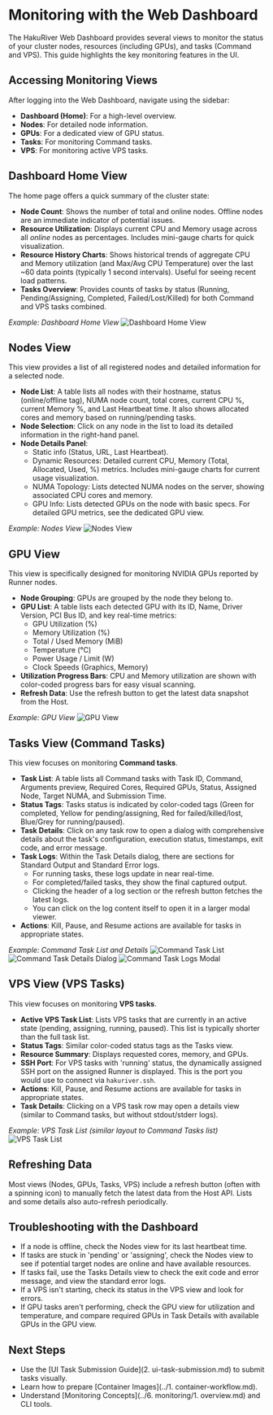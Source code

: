# Monitoring with the Web Dashboard

The HakuRiver Web Dashboard provides several views to monitor the status of your cluster nodes, resources (including GPUs), and tasks (Command and VPS). This guide highlights the key monitoring features in the UI.

## Accessing Monitoring Views

After logging into the Web Dashboard, navigate using the sidebar:

-   **Dashboard (Home)**: For a high-level overview.
-   **Nodes**: For detailed node information.
-   **GPUs**: For a dedicated view of GPU status.
-   **Tasks**: For monitoring Command tasks.
-   **VPS**: For monitoring active VPS tasks.

## Dashboard Home View

The home page offers a quick summary of the cluster state:

-   **Node Count**: Shows the number of total and online nodes. Offline nodes are an immediate indicator of potential issues.
-   **Resource Utilization**: Displays current CPU and Memory usage across all *online* nodes as percentages. Includes mini-gauge charts for quick visualization.
-   **Resource History Charts**: Shows historical trends of aggregate CPU and Memory utilization (and Max/Avg CPU Temperature) over the last ~60 data points (typically 1 second intervals). Useful for seeing recent load patterns.
-   **Tasks Overview**: Provides counts of tasks by status (Running, Pending/Assigning, Completed, Failed/Lost/Killed) for both Command and VPS tasks combined.

*Example: Dashboard Home View*
![Dashboard Home View](../../image/README/1745625487479.png)

## Nodes View

This view provides a list of all registered nodes and detailed information for a selected node.

-   **Node List**: A table lists all nodes with their hostname, status (online/offline tag), NUMA node count, total cores, current CPU %, current Memory %, and Last Heartbeat time. It also shows allocated cores and memory based on running/pending tasks.
-   **Node Selection**: Click on any node in the list to load its detailed information in the right-hand panel.
-   **Node Details Panel**:
    -   Static info (Status, URL, Last Heartbeat).
    -   Dynamic Resources: Detailed current CPU, Memory (Total, Allocated, Used, %) metrics. Includes mini-gauge charts for current usage visualization.
    -   NUMA Topology: Lists detected NUMA nodes on the server, showing associated CPU cores and memory.
    -   GPU Info: Lists detected GPUs on the node with basic specs. For detailed GPU metrics, see the dedicated GPU view.

*Example: Nodes View*
![Nodes View](../../image/README/1745625516131.png)

## GPU View

This view is specifically designed for monitoring NVIDIA GPUs reported by Runner nodes.

-   **Node Grouping**: GPUs are grouped by the node they belong to.
-   **GPU List**: A table lists each detected GPU with its ID, Name, Driver Version, PCI Bus ID, and key real-time metrics:
    -   GPU Utilization (%)
    -   Memory Utilization (%)
    -   Total / Used Memory (MiB)
    -   Temperature (°C)
    -   Power Usage / Limit (W)
    -   Clock Speeds (Graphics, Memory)
-   **Utilization Progress Bars**: CPU and Memory utilization are shown with color-coded progress bars for easy visual scanning.
-   **Refresh Data**: Use the refresh button to get the latest data snapshot from the Host.

*Example: GPU View*
![GPU View](../../image/README/1745625528455.png)

## Tasks View (Command Tasks)

This view focuses on monitoring **Command tasks**.

-   **Task List**: A table lists all Command tasks with Task ID, Command, Arguments preview, Required Cores, Required GPUs, Status, Assigned Node, Target NUMA, and Submission Time.
-   **Status Tags**: Tasks status is indicated by color-coded tags (Green for completed, Yellow for pending/assigning, Red for failed/killed/lost, Blue/Grey for running/paused).
-   **Task Details**: Click on any task row to open a dialog with comprehensive details about the task's configuration, execution status, timestamps, exit code, and error message.
-   **Task Logs**: Within the Task Details dialog, there are sections for Standard Output and Standard Error logs.
    -   For running tasks, these logs update in near real-time.
    -   For completed/failed tasks, they show the final captured output.
    -   Clicking the header of a log section or the refresh button fetches the latest logs.
    -   You can click on the log content itself to open it in a larger modal viewer.
-   **Actions**: Kill, Pause, and Resume actions are available for tasks in appropriate states.

*Example: Command Task List and Details*
![Command Task List](../../image/README/1745625541004.png) ![Command Task Details Dialog](../../image/README/1745625574031.png) ![Command Task Logs Modal](../../image/README/1745625583209.png)

## VPS View (VPS Tasks)

This view focuses on monitoring **VPS tasks**.

-   **Active VPS Task List**: Lists VPS tasks that are currently in an active state (pending, assigning, running, paused). This list is typically shorter than the full task list.
-   **Status Tags**: Similar color-coded status tags as the Tasks view.
-   **Resource Summary**: Displays requested cores, memory, and GPUs.
-   **SSH Port**: For VPS tasks with 'running' status, the dynamically assigned SSH port on the assigned Runner is displayed. This is the port you would use to connect via `hakuriver.ssh`.
-   **Actions**: Kill, Pause, and Resume actions are available for tasks in appropriate states.
-   **Task Details**: Clicking on a VPS task row may open a details view (similar to Command tasks, but without stdout/stderr logs).

*Example: VPS Task List (similar layout to Command Tasks list)*
![VPS Task List](../../image/README/1746178499670.png)

## Refreshing Data

Most views (Nodes, GPUs, Tasks, VPS) include a refresh button (often with a spinning icon) to manually fetch the latest data from the Host API. Lists and some details also auto-refresh periodically.

## Troubleshooting with the Dashboard

-   If a node is offline, check the Nodes view for its last heartbeat time.
-   If tasks are stuck in 'pending' or 'assigning', check the Nodes view to see if potential target nodes are online and have available resources.
-   If tasks fail, use the Tasks Details view to check the exit code and error message, and view the standard error logs.
-   If a VPS isn't starting, check its status in the VPS view and look for errors.
-   If GPU tasks aren't performing, check the GPU view for utilization and temperature, and compare required GPUs in Task Details with available GPUs in the GPU view.

## Next Steps

-   Use the [UI Task Submission Guide](2. ui-task-submission.md) to submit tasks visually.
-   Learn how to prepare [Container Images](../1. container-workflow.md).
-   Understand [Monitoring Concepts](../6. monitoring/1. overview.md) and CLI tools.